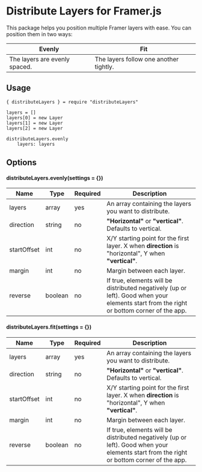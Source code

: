 # Distribute Layers for Framer.js
This package helps you position multiple Framer layers with ease. You can position them in two ways:

Evenly | Fit
---|---
The layers are evenly spaced. | The layers follow one another tightly.

## Usage

```
{ distributeLayers } = require "distributeLayers"

layers = []
layers[0] = new Layer
layers[1] = new Layer
layers[2] = new Layer

distributeLayers.evenly
	layers: layers
```

## Options
#### distributeLayers.evenly(settings = {})
Name | Type | Required | Description
---|---|---|---
layers | array | yes | An array containing the layers you want to distribute.
direction | string | no | **"Horizontal"** or **"vertical"**. Defaults to vertical.
startOffset | int | no | X/Y starting point for the first layer. X when **direction** is "horizontal", Y when **"vertical"**.
margin | int | no | Margin between each layer.
reverse | boolean | no | If true, elements will be distributed negatively (up or left). Good when your elements start from the right or bottom corner of the app.

#### distributeLayers.fit(settings = {})
Name | Type | Required | Description
---|---|---|---
layers | array | yes | An array containing the layers you want to distribute.
direction | string | no | **"Horizontal"** or **"vertical"**. Defaults to vertical.
startOffset | int | no | X/Y starting point for the first layer. X when **direction** is "horizontal", Y when **"vertical"**.
margin | int | no | Margin between each layer.
reverse | boolean | no | If true, elements will be distributed negatively (up or left). Good when your elements start from the right or bottom corner of the app.
